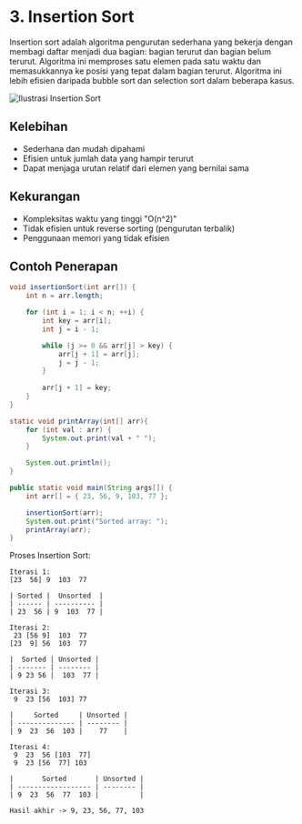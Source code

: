 # 3. Insertion Sort

Insertion sort adalah algoritma pengurutan sederhana yang bekerja dengan membagi daftar menjadi dua bagian: bagian terurut dan bagian belum terurut. Algoritma ini memproses satu elemen pada satu waktu dan memasukkannya ke posisi yang tepat dalam bagian terurut. Algoritma ini lebih efisien daripada bubble sort dan selection sort dalam beberapa kasus.

![Ilustrasi Insertion Sort](https://github.com/Alfurqon02/Praktikum-SDA-2023/blob/main/Bab8-Sorting/img/insertionsort.jpg)

## Kelebihan
- Sederhana dan mudah dipahami
- Efisien untuk jumlah data yang hampir terurut
- Dapat menjaga urutan relatif dari elemen yang bernilai sama

## Kekurangan
- Kompleksitas waktu yang tinggi "O(n^2)"
- Tidak efisien untuk reverse sorting (pengurutan terbalik)
- Penggunaan memori yang tidak efisien

## Contoh Penerapan
```java
void insertionSort(int arr[]) {
    int n = arr.length;

    for (int i = 1; i < n; ++i) {
        int key = arr[i];
        int j = i - 1;

        while (j >= 0 && arr[j] > key) {
            arr[j + 1] = arr[j];
            j = j - 1;
        }
        
        arr[j + 1] = key;
    }
}

static void printArray(int[] arr){
    for (int val : arr) {
        System.out.print(val + " ");
    }

    System.out.println();
}

public static void main(String args[]) {
    int arr[] = { 23, 56, 9, 103, 77 };

    insertionSort(arr);
    System.out.print("Sorted array: ");
    printArray(arr);
}
```

Proses Insertion Sort:
```
Iterasi 1:
[23  56] 9  103  77

| Sorted |  Unsorted  |
| ------ | ---------- |
| 23  56 | 9  103  77 |

Iterasi 2:
 23 [56 9]  103  77
[23  9] 56  103  77

|  Sorted | Unsorted |
| ------- | -------- |
| 9 23 56 |  103  77 |

Iterasi 3:
 9  23 [56  103] 77

|     Sorted     | Unsorted |
| -------------- | -------- |
| 9  23  56  103 |    77    |

Iterasi 4:
 9  23  56 [103  77]
 9  23 [56  77] 103

|       Sorted       | Unsorted |
| ------------------ | -------- |
| 9  23  56  77  103 |          |

Hasil akhir -> 9, 23, 56, 77, 103
```
